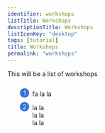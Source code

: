 ```yaml
---
identifier: workshops
listTitle: Workshops
descriptionTitle: Workshops
listIconKey: "desktop"
tags: [tutorial]
title: Workshops
permalink: "workshops"
---
```

<style>
  .downloads-feature {
    margin: auto;
  }
  .downloads-feature--panels {
    display: flex;
    flex-wrap: wrap;
    align-items: flex-start;
    counter-reset: panel;
  }
  .downloads-feature--panels > * {
    overflow: hidden;
    margin: 0 2em;
  }
  .downloads-feature--panels > * > div {
    margin-top: 1em;
    margin-left: 2em;
    position: relative;
  }
  .downloads-feature--panels > * img {
    margin-left: 2em;
  }
  .downloads-feature--panels > * > div:before {
    counter-increment: panel;
    content: counter(panel);
    background: #3171d8;
    border-radius: 1em;
    height: 1.5em;
    width: 1.5em;
    display: inline-flex;
    justify-content: center;
    align-items: center;
    margin-right: .5em;
    color: white;
    position: absolute;
    left: -2em;
    top: -0.25em;
  }
  #topright {
    text-align: right;
  }
</style>


<div class="workshops">
<p class="card-text">This will be a list of workshops</p>

<div class="downloads-feature--panels">
  <div>
    <div>fa la la
  </div>
  <div>
    <div>la la
  </div>
  <div>
    <div>la la
  </div>
    <div>la la 
  </div>
  
</div>
